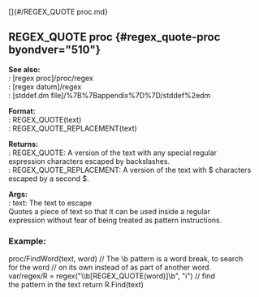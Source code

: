 []{#/REGEX_QUOTE proc.md}    
## REGEX_QUOTE proc {#regex_quote-proc byondver="510"}    
**See also:**    
:   [regex proc]/proc/regex    
:   [regex datum]/regex    
:   [stddef.dm file]/%7B%7Bappendix%7D%7D/stddef%2edm    
<!-- -->    
**Format:**    
:   REGEX_QUOTE(text)    
:   REGEX_QUOTE_REPLACEMENT(text)    
<!-- -->    
**Returns:**    
:   REGEX_QUOTE: A version of the text with any special regular    
    expression characters escaped by backslashes.    
:   REGEX_QUOTE_REPLACEMENT: A version of the text with \$ characters    
    escaped by a second \$.    
<!-- -->    
**Args:**    
:   text: The text to escape    
Quotes a piece of text so that it can be used inside a regular    
expression without fear of being treated as pattern instructions.    
### Example:    
proc/FindWord(text, word) // The \\b pattern is a word break, to search    
for the word // on its own instead of as part of another word.    
var/regex/R = regex(\"\\\\b\[REGEX_QUOTE(word)\]\\b\", \"i\") // find    
the pattern in the text return R.Find(text)  